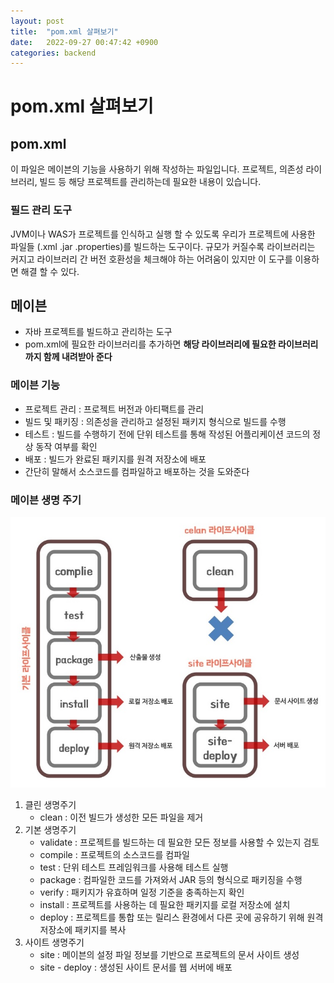 ```yaml
---
layout: post
title:  "pom.xml 살펴보기"
date:   2022-09-27 00:47:42 +0900
categories: backend
---
```


# pom.xml 살펴보기

## pom.xml
이 파일은 메이븐의 기능을 사용하기 위해 작성하는 파일입니다. 프로젝트, 의존성 라이브러리, 빌드 등 해당 프로젝트를 관리하는데 필요한 내용이 있습니다.


### 필드 관리 도구
JVM이나 WAS가 프로젝트를 인식하고 실행 할 수 있도록 우리가 프로젝트에 사용한 파일들 (.xml .jar .properties)를 빌드하는 도구이다. 규모가 커질수록 라이브러리는 커지고 라이브러리 간 버전 호환성을 체크해야 하는 어려움이 있지만 이 도구를 이용하면 해결 할 수 있다.

## 메이븐
* 자바 프로젝트를 빌드하고 관리하는 도구
* pom.xml에 필요한 라이브러리를 추가하면 **해당 라이브러리에 필요한 라이브러리까지 함께 내려받아 준다**

### 메이븐 기능
* 프로젝트 관리 : 프로젝트 버전과 아티팩트를 관리
* 빌드 및 패키징 : 의존성을 관리하고 설정된 패키지 형식으로 빌드를 수행
* 테스트 : 빌드를 수행하기 전에 단위 테스트를 통해 작성된 어플리케이션 코드의 정상 동작 여부를 확인
* 배포 : 빌드가 완료된 패키지를 원격 저장소에 배포
* 간단히 말해서 소스코드를 컴파일하고 배포하는 것을 도와준다

### 메이븐 생명 주기

![](../../assets/img/backend/maven_life.jpg)

1. 클린 생명주기
   - clean : 이전 빌드가 생성한 모든 파일을 제거
2. 기본 생명주기
   - validate : 프로젝트를 빌드하는 데 필요한 모든 정보를 사용할 수 있는지 검토
   - compile : 프로젝트의 소스코드를 컴파일
   - test : 단위 테스트 프레임워크를 사용해 테스트 실행
   - package : 컴파일한 코드를 가져와서 JAR 등의 형식으로 패키징을 수행
   - verify : 패키지가 유효하며 일정 기준을 충족하는지 확인
   - install : 프로젝트를 사용하는 데 필요한 패키지를 로컬 저장소에 설치
   - deploy : 프로젝트를 통합 또는 릴리스 환경에서 다른 곳에 공유하기 위해 원격 저장소에 패키지를 복사
3. 사이트 생명주기
   - site : 메이븐의 설정 파일 정보를 기반으로 프로젝트의 문서 사이트 생성
   - site - deploy : 생성된 사이트 문서를 웹 서버에 배포